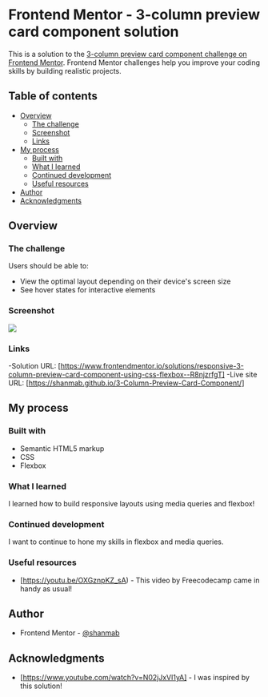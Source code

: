 # Frontend Mentor - 3-column preview card component solution

This is a solution to the [3-column preview card component challenge on Frontend Mentor](https://www.frontendmentor.io/challenges/3column-preview-card-component-pH92eAR2-). Frontend Mentor challenges help you improve your coding skills by building realistic projects. 

## Table of contents

- [Overview](#overview)
  - [The challenge](#the-challenge)
  - [Screenshot](#screenshot)
  - [Links](#links)
- [My process](#my-process)
  - [Built with](#built-with)
  - [What I learned](#what-i-learned)
  - [Continued development](#continued-development)
  - [Useful resources](#useful-resources)
- [Author](#author)
- [Acknowledgments](#acknowledgments)


## Overview

### The challenge

Users should be able to:

- View the optimal layout depending on their device's screen size
- See hover states for interactive elements

### Screenshot

![](images/Screenshot.jpg)

### Links

-Solution URL: [https://www.frontendmentor.io/solutions/responsive-3-column-preview-card-component-using-css-flexbox--R8njzrfgT] 
-Live site URL: [https://shanmab.github.io/3-Column-Preview-Card-Component/] 

## My process

### Built with

- Semantic HTML5 markup
- CSS
- Flexbox


### What I learned

I learned how to build responsive layouts using media queries and flexbox!

### Continued development

I want to continue to hone my skills in flexbox and media queries. 

### Useful resources

- [https://youtu.be/OXGznpKZ_sA) - This video by Freecodecamp came in handy as usual! 

## Author

- Frontend Mentor - [@shanmab](https://www.frontendmentor.io/profile/shanmab)

## Acknowledgments

- [https://www.youtube.com/watch?v=N02jJxVl1yA] - I was inspired by this solution! 
